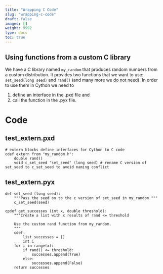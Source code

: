 ```yaml
---
title: "Wrapping C Code"
slug: "wrapping-c-code"
draft: false
images: []
weight: 9992
type: docs
toc: true
---
```


## Using functions from a custom C library
We have a C library named `my_random` that produces random numbers from a custom distribution. It provides two functions that we want to use: `set_seed(long seed)` and `rand()` (and many more we do not need). In order to use them in Cython we need to

1. define an interface in the .pxd file and
2. call the function in the .pyx file.

# Code #

## test_extern.pxd ##

    # extern blocks define interfaces for Cython to C code
    cdef extern from "my_random.h":
        double rand()
        void c_set_seed "set_seed" (long seed) # rename C version of set_seed to c_set_seed to avoid naming conflict

## test_extern.pyx ##

    def set_seed (long seed):
        """Pass the seed on to the c version of set_seed in my_random."""
        c_set_seed(seed)

    cpdef get_successes (int x, double threshold):
        """Create a list with x results of rand <= threshold
        
        Use the custom rand function from my_random.
        """
        cdef:
            list successes = []
            int i
        for i in range(x):
            if rand() <= threshold:
                successes.append(True)
            else:
                successes.append(False)
        return successes

